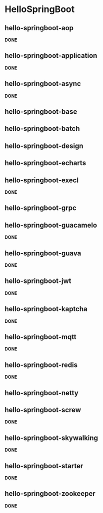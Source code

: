 # HelloSpringBoot

## <module>hello-springboot-aop</module>
**DONE**

## <module>hello-springboot-application</module>
**DONE**

## <module>hello-springboot-async</module>
**DONE**

## <module>hello-springboot-base</module>


## <module>hello-springboot-batch</module>


## <module>hello-springboot-design</module>


## <module>hello-springboot-echarts</module>


## <module>hello-springboot-execl</module>
**DONE**

## <module>hello-springboot-grpc</module>


## <module>hello-springboot-guacamelo</module>
**DONE**

## <module>hello-springboot-guava</module>
**DONE**

## <module>hello-springboot-jwt</module>
**DONE**

## <module>hello-springboot-kaptcha</module>
**DONE**

## <module>hello-springboot-mqtt</module>
**DONE**

## <module>hello-springboot-redis</module>
**DONE**

## <module>hello-springboot-netty</module>


## <module>hello-springboot-screw</module>
**DONE**

## <module>hello-springboot-skywalking</module>
**DONE**

## <module>hello-springboot-starter</module>
**DONE**

## <module>hello-springboot-zookeeper</module>
**DONE**